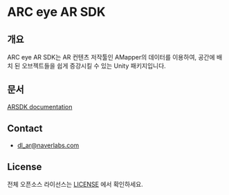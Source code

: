 # ARC eye AR SDK

## 개요
ARC eye AR SDK는 AR 컨텐츠 저작툴인 AMapper의 데이터를 이용하여, 공간에 배치 된 오브젝트들을 쉽게 증강시킬 수 있는 Unity 패키지입니다.


## 문서

[ARSDK documentation](https://ar.naverlabs.com/ARPG/docs/ARSDK_v1.5.1.html)


## Contact
* dl_ar@naverlabs.com

## License

전체 오픈소스 라이선스는 [LICENSE](./LICENSE) 에서 확인하세요.
